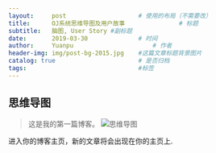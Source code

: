 ```yaml
---
layout:     post                    # 使用的布局（不需要改）
title:      OJ系统思维导图及用户故事               # 标题 
subtitle:   脑图, User Story #副标题
date:       2019-03-30              # 时间
author:     Yuanpu                      # 作者
header-img: img/post-bg-2015.jpg    #这篇文章标题背景图片
catalog: true                       # 是否归档
tags:                               #标签
---
```


## 思维导图
>这是我的第一篇博客。
![思维导图](http://m.qpic.cn/psb?/V10i5mlt15feNY/LVm6y65WjMJlJTr8K.TrIIDTCYp4av*1u*qFwbFkv7s!/b/dBkBAAAAAAAA&bo=YAf2AwAAAAARB6I!&rf=viewer_4)

进入你的博客主页，新的文章将会出现在你的主页上.
